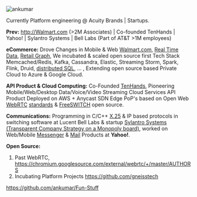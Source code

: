 
![ankumar](https://user-images.githubusercontent.com/658791/119079603-43a06d00-b9ad-11eb-806a-d695e2a2ce46.jpg)

Currently Platform engineering @ Acuity Brands | Startups.

**Prev:** http://Walmart.com (>2M Associates) | Co-founded TenHands | Yahoo! | Sylantro Systems | Bell Labs (Part of AT&T >1M employees)

**eCommerce:** Drove Changes in Mobile & Web [Walmart.com](https://www.walmart.com/), [Real Time Data](https://www.confluent.io/blog/apache-kafka-item-setup/), [Retail Graph](https://medium.com/walmartlabs/retail-graph-walmarts-product-knowledge-graph-6ef7357963bc), We incubated & scaled open source first Tech Stack Memcached/Redis, Kafka, Cassandra, Elastic, Streaming Storm, Spark, Flink, Druid, [distributed SQL](https://blog.starburstdata.com/prestosql-becomes-trino), ... , Extending open source based Private Cloud to Azure & Google Cloud.

**API Product & Cloud Computing:** Co-Founded [TenHands](https://twitter.com/an1kumar/status/277200713728274433?s=20), Pioneering Mobile/Web/Desktop Data/Voice/Video Streaming Cloud Services API Product Deployed on AWS + Anycast SDN Edge PoP's based on Open Web [WebRTC](https://webrtc.org/) [standards](https://twitter.com/ietf/status/1354071004058951682) & [FreeSWITCH](https://freeswitch.org/) open source. 

**Communications:** Programming in C/C++ [X.25](https://en.wikipedia.org/wiki/X.25) & IP based protocols in switching software at Lucent Bell Labs & startup [Sylantro Systems (Transparent Company Strategy on a Monopoly board)](https://www.networkworld.com/article/2272062/broadsoft-acquires-sylantro-as-voip-market-consolidates.html), worked on Web/Mobile [Messenger](https://en.wikipedia.org/wiki/Yahoo!_Messenger) & [Mail](https://en.wikipedia.org/wiki/Yahoo!_Mail) Products at **Yahoo!**.

**Open Source:**
1. Past WebRTC, https://chromium.googlesource.com/external/webrtc/+/master/AUTHORS
2. Incubating Platform Projects https://github.com/gneisstech 

https://github.com/ankumar/Fun-Stuff 

<!--
**ankumar/ankumar** is a ✨ _special_ ✨ repository because its `README.md` (this file) appears on your GitHub profile.

Here are some ideas to get you started:

- 🔭 I’m currently working on ...
- 🌱 I’m currently learning ...
- 👯 I’m looking to collaborate on ...
- 🤔 I’m looking for help with ...
- 💬 Ask me about ...
- 📫 How to reach me: ...
- 😄 Pronouns: ...
- ⚡ Fun fact: ...
-->
